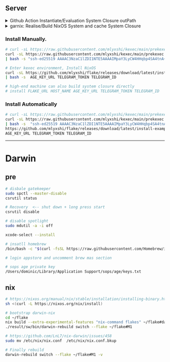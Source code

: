 ## Server
<details><summary>Github Action Instantiate/Evaluation System Closure outPath </summary>

#### create install script and upload to release

```sh
SYSTEM_CLOSURE=$(nix eval --raw .#nixosConfigurations.example.config.system.build.toplevel)
sed "6iSYSTEM_CLOSURE=$SYSTEM_CLOSURE"  install-template.sh > install-example.sh  
```

</details>

<details><summary>garnix: Realise/Build NixOS System and cache System Closure</summary>

[garnix](https://garnix.io/)

</details>

### Install Manually. 
```sh
# curl -sL https://raw.githubusercontent.com/mlyxshi/kexec/main/prekexec.sh | bash -s SSH_KEY
curl -sL https://raw.githubusercontent.com/mlyxshi/kexec/main/prekexec.sh \
| bash -s "ssh-ed25519 AAAAC3NzaC1lZDI1NTE5AAAAIMpaY3LyCW4HHqbp4SA4tnA+1Bkgwrtro2s/DEsBcPDe"
```

```sh
# Enter kexec environment, Install NixOS
curl -sL https://github.com/mlyxshi/flake/releases/download/latest/install-example.sh \
| bash -s  AGE_KEY_URL TELEGRAM_TOKEN TELEGRAM_ID

# high-end machine can also build system closure directly
# install FLAKE_URL HOST_NAME AGE_KEY_URL TELEGRAM_TOKEN TELEGRAM_ID
```

### Install Automatically

```sh
# curl -sL https://raw.githubusercontent.com/mlyxshi/kexec/main/prekexec.sh) | bash -s SSH_KEY  INSTALL_SCRIPT_URL AGE_KEY_URL TELEGRAM_TOKEN TELEGRAM_ID
curl -sL https://raw.githubusercontent.com/mlyxshi/kexec/main/prekexec.sh \
| bash -s  "ssh-ed25519 AAAAC3NzaC1lZDI1NTE5AAAAIMpaY3LyCW4HHqbp4SA4tnA+1Bkgwrtro2s/DEsBcPDe" \
https://github.com/mlyxshi/flake/releases/download/latest/install-example.sh  \
AGE_KEY_URL TELEGRAM_TOKEN TELEGRAM_ID
```

---
# Darwin
## pre
```sh
# disbale gatekeeper
sudo spctl --master-disable 
csrutil status

# Recovery  <-- shut down + long press start 
csrutil disable

# disable spotlight 
sudo mdutil -a -i off

xcode-select --install

# insatll homebrew
/bin/bash -c "$(curl -fsSL https://raw.githubusercontent.com/Homebrew/install/master/install.sh)"

# login appstore and uncomment brew mas section

# sops age private key
/Users/dominic/Library/Application Support/sops/age/keys.txt
```

## nix
```sh
# https://nixos.org/manual/nix/stable/installation/installing-binary.html
sh <(curl -L https://nixos.org/nix/install)

# bootstrap darwin-nix
cd ~/flake
nix build --extra-experimental-features "nix-command flakes" ~/flake#darwinConfigurations.M1.system
./result/sw/bin/darwin-rebuild switch --flake ~/flake#M1

# https://github.com/LnL7/nix-darwin/issues/458
sudo mv /etc/nix/nix.conf  /etc/nix/nix.conf.bkup 

# Finally rebuild
darwin-rebuild switch --flake ~/flake#M1 -v
```